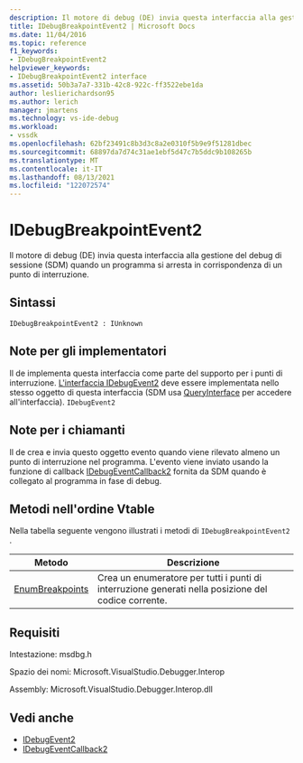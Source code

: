```yaml
---
description: Il motore di debug (DE) invia questa interfaccia alla gestione del debug di sessione (SDM) quando un programma si arresta in corrispondenza di un punto di interruzione.
title: IDebugBreakpointEvent2 | Microsoft Docs
ms.date: 11/04/2016
ms.topic: reference
f1_keywords:
- IDebugBreakpointEvent2
helpviewer_keywords:
- IDebugBreakpointEvent2 interface
ms.assetid: 50b3a7a7-331b-42c8-922c-ff3522ebe1da
author: leslierichardson95
ms.author: lerich
manager: jmartens
ms.technology: vs-ide-debug
ms.workload:
- vssdk
ms.openlocfilehash: 62bf23491c8b3d3c8a2e0310f5b9e9f51281dbec
ms.sourcegitcommit: 68897da7d74c31ae1ebf5d47c7b5ddc9b108265b
ms.translationtype: MT
ms.contentlocale: it-IT
ms.lasthandoff: 08/13/2021
ms.locfileid: "122072574"
---
```

# <a name="idebugbreakpointevent2"></a>IDebugBreakpointEvent2
Il motore di debug (DE) invia questa interfaccia alla gestione del debug di sessione (SDM) quando un programma si arresta in corrispondenza di un punto di interruzione.

## <a name="syntax"></a>Sintassi

```
IDebugBreakpointEvent2 : IUnknown
```

## <a name="notes-for-implementers"></a>Note per gli implementatori
 Il de implementa questa interfaccia come parte del supporto per i punti di interruzione. [L'interfaccia IDebugEvent2](../../../extensibility/debugger/reference/idebugevent2.md) deve essere implementata nello stesso oggetto di questa interfaccia (SDM usa [QueryInterface](/cpp/atl/queryinterface) per accedere all'interfaccia). `IDebugEvent2`

## <a name="notes-for-callers"></a>Note per i chiamanti
 Il de crea e invia questo oggetto evento quando viene rilevato almeno un punto di interruzione nel programma. L'evento viene inviato usando la funzione di callback [IDebugEventCallback2](../../../extensibility/debugger/reference/idebugeventcallback2.md) fornita da SDM quando è collegato al programma in fase di debug.

## <a name="methods-in-vtable-order"></a>Metodi nell'ordine Vtable
 Nella tabella seguente vengono illustrati i metodi di `IDebugBreakpointEvent2` .

|Metodo|Descrizione|
|------------|-----------------|
|[EnumBreakpoints](../../../extensibility/debugger/reference/idebugbreakpointevent2-enumbreakpoints.md)|Crea un enumeratore per tutti i punti di interruzione generati nella posizione del codice corrente.|

## <a name="requirements"></a>Requisiti
 Intestazione: msdbg.h

 Spazio dei nomi: Microsoft.VisualStudio.Debugger.Interop

 Assembly: Microsoft.VisualStudio.Debugger.Interop.dll

## <a name="see-also"></a>Vedi anche
- [IDebugEvent2](../../../extensibility/debugger/reference/idebugevent2.md)
- [IDebugEventCallback2](../../../extensibility/debugger/reference/idebugeventcallback2.md)
